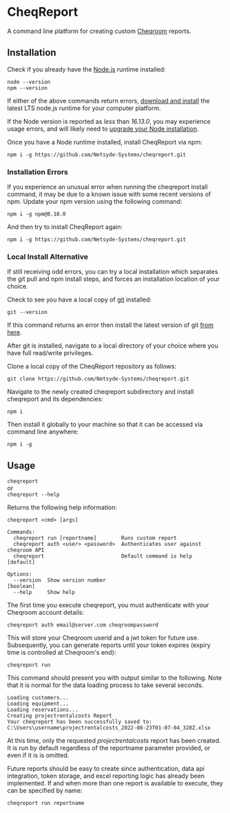 CheqReport
==========

A command line platform for creating custom [Cheqroom](https://www.cheqroom.com/) reports. 

## Installation

Check if you already have the [Node.js](https://nodejs.org/) runtime installed:  

`node --version`  
`npm --version`  

If either of the above commands return errors, [download and install](https://nodejs.org/) the latest LTS node.js runtime for your computer platform. 

If the Node version is reported as *less* than *16.13.0*, you may experience usage errors, and will likely need to [upgrade your Node installation](https://nodejs.org/).

Once you have a Node runtime installed, install CheqReport via npm: 

`npm i -g https://github.com/Netsyde-Systems/cheqreport.git`

### Installation Errors

If you experience an unusual error when running the cheqreport install command, it may be due to a known issue with some recent versions of npm.  Update your npm version using the following command:  

`npm i -g npm@8.18.0`

And then try to install CheqReport again: 

`npm i -g https://github.com/Netsyde-Systems/cheqreport.git`

### Local Install Alternative

If still receiving odd errors, you can try a local installation which separates the git pull and npm install steps, and forces an installation location of your choice. 

Check to see you have a local copy of [git](https://git-scm.com/) installed: 

`git --version`

If this command returns an error then install the latest version of git [from here](https://git-scm.com/downloads).

After git is installed, navigate to a local directory of your choice where you have full read/write privileges.  

Clone a local copy of the CheqReport repository as follows: 

`git clone https://github.com/Netsyde-Systems/cheqreport.git`

Navigate to the newly created cheqreport subdirectory and install cheqreport and its dependencies: 

`npm i`

Then install it globally to your machine so that it can be accessed via command line anywhere: 

`npm i -g`

## Usage

`cheqreport`  
or   
`cheqreport --help`  

Returns the following help information: 

```
cheqreport <cmd> [args]

Commands:
  cheqreport run [reportname]        Runs custom report
  cheqreport auth <user> <password>  Authenticates user against cheqroom API
  cheqreport                         Default command is help           [default]

Options:
  --version  Show version number                                       [boolean]
  --help     Show help
```

The first time you execute cheqreport, you must authenticate with your Cheqroom account details: 

`cheqreport auth email@server.com cheqroompassword`

This will store your Cheqroom userid and a jwt token for future use.  Subsequently, you can generate reports until your token expires (expiry time is controlled at Cheqroom's end): 

`cheqreport run`

This command should present you with output similar to the following.  Note that it is normal for the data loading process to take several seconds.  

```
Loading customers...
Loading equipment...
Loading reservations...
Creating projectrentalcosts Report
Your cheqreport has been successfully saved to: C:\Users\username\projectrentalcosts_2022-08-23T01-07-04_328Z.xlsx
```

At this time, only the requested *projectrentalcosts* report has been created.  It is run by default regardless of the reportname parameter provided, or even if it is is omitted.  

Future reports should be easy to create since authentication, data api integration, token storage, and excel reporting logic has already been implemented. If and when more than one report is available to execute, they can be specified by name: 

`cheqreport run reportname`
